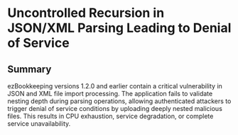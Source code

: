 # Uncontrolled Recursion in JSON/XML Parsing Leading to Denial of Service
## Summary

ezBookkeeping versions 1.2.0 and earlier contain a critical vulnerability in JSON and XML file import processing. The application fails to validate nesting depth during parsing operations, allowing authenticated attackers to trigger denial of service conditions by uploading deeply nested malicious files. This results in CPU exhaustion, service degradation, or complete service unavailability.
